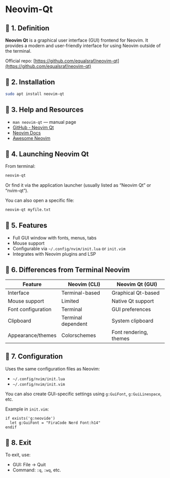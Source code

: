 # Neovim-Qt

## 🔹 1. Definition  
**Neovim Qt** is a graphical user interface (GUI) frontend for Neovim. It provides a modern and user-friendly interface for using Neovim outside of the terminal.

Official repo: [https://github.com/equalsraf/neovim-qt](https://github.com/equalsraf/neovim-qt)

## 🔹 2. Installation  
```bash
sudo apt install neovim-qt
```

## 🔹 3. Help and Resources  
- `man neovim-qt` — manual page  
- [GitHub - Neovim Qt](https://github.com/equalsraf/neovim-qt)  
- [Neovim Docs](https://neovim.io/doc/)  
- [Awesome Neovim](https://github.com/rockerBOO/awesome-neovim)

## 🔹 4. Launching Neovim Qt  
From terminal:
```bash
neovim-qt
```

Or find it via the application launcher (usually listed as “Neovim Qt” or “nvim-qt”).

You can also open a specific file:
```bash
neovim-qt myfile.txt
```

## 🔹 5. Features  
- Full GUI window with fonts, menus, tabs  
- Mouse support  
- Configurable via `~/.config/nvim/init.lua` or `init.vim`  
- Integrates with Neovim plugins and LSP

## 🔹 6. Differences from Terminal Neovim  

| Feature              | Neovim (CLI)     | Neovim Qt (GUI)       |
|----------------------|------------------|------------------------|
| Interface            | Terminal-based   | Graphical Qt-based     |
| Mouse support        | Limited          | Native Qt support      |
| Font configuration   | Terminal         | GUI preferences        |
| Clipboard            | Terminal dependent | System clipboard     |
| Appearance/themes    | Colorschemes     | Font rendering, themes |

## 🔹 7. Configuration  
Uses the same configuration files as Neovim:
- `~/.config/nvim/init.lua`
- `~/.config/nvim/init.vim`

You can also create GUI-specific settings using `g:GuiFont`, `g:GuiLinespace`, etc.

Example in `init.vim`:
```vim
if exists('g:neovide')
  let g:GuiFont = "FiraCode Nerd Font:h14"
endif
```

## 🔹 8. Exit  
To exit, use:
- GUI: File → Quit  
- Command: `:q`, `:wq`, etc.